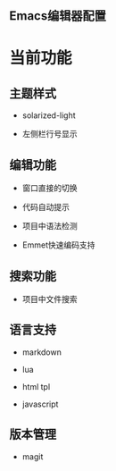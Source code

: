 Emacs编辑器配置
---

# 当前功能

## 主题样式

- solarized-light

- 左侧栏行号显示 

## 编辑功能

- 窗口直接的切换

- 代码自动提示

- 项目中语法检测 

- Emmet快速编码支持

## 搜索功能

- 项目中文件搜索

## 语言支持

- markdown

- lua

- html tpl

- javascript

## 版本管理

- magit
